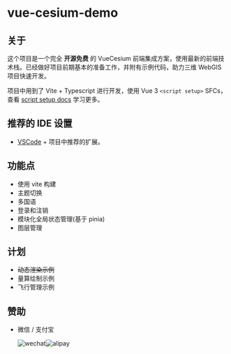 <!--
 * @Author: zouyaoji@https://github.com/zouyaoji
 * @Date: 2022-05-25 14:53:30
 * @LastEditTime: 2022-07-23 00:31:43
 * @LastEditors: zouyaoji
 * @Description:
 * @FilePath: \vue-cesium-demo\README.zh.md
-->

# vue-cesium-demo

## 关于

这个项目是一个完全 **开源免费** 的 VueCesium 前端集成方案，使用最新的前端技术栈。已经做好项目前期基本的准备工作，并附有示例代码，助力三维 WebGIS 项目快速开发。

项目中用到了 Vite + Typescript 进行开发，使用 Vue 3 `<script setup>` SFCs，查看 [script setup docs](https://v3.vuejs.org/api/sfc-script-setup.html#sfc-script-setup) 学习更多。

## 推荐的 IDE 设置

- [VSCode](https://code.visualstudio.com/) + 项目中推荐的扩展。

## 功能点

- 使用 vite 构建
- 主题切换
- 多国语
- 登录和注销
- 模块化全局状态管理(基于 pinia)
- 图层管理

## 计划

- ~~动态渲染示例~~
- 量算绘制示例
- 飞行管理示例

## 赞助

- 微信 / 支付宝

  <div style="display: flex">
    <img alt="wechat" title="wechat" src="https://zouyaoji.top/vue-cesium/images/wechat.png">
    <img alt="alipay" title="alipay" src="https://zouyaoji.top/vue-cesium/images/alipay.png">
  </div>
